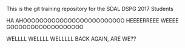 
This is the git training repository for the SDAL DSPG 2017 Students 

HA AHOOOOOOOOOOOOOOOOOOOOOOOOO HEEEERREEE WEEEE GOOOOOOOOOOOOOOOOOO

WELLLL WELLLL WELLLLL  BACK AGAIN, ARE WE??
